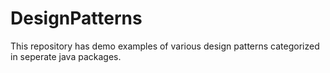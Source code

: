 # DesignPatterns

This repository has demo examples of various design patterns categorized in seperate java packages.
